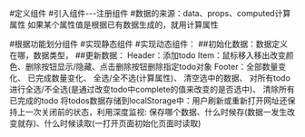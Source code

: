 #定义组件
#引入组件---注册组件
#数据的来源：data、props、computed计算属性
   如果某个属性值是根据已有数据生成的，就用计算属性

#根据功能划分组件
#实现静态组件
#实现动态组件：
   ##初始化数据：数据定义在哪，数据类型，
   ##更新数据：
     Header：添加todo
     Item：鼠标移入移出改变颜色、删除按钮显示/隐藏、点击删除按钮删除指定todo对象
     Footer：全部数量变化、
            已完成数量变化、
            全选/全不选(计算属性)、
            清空选中的数据、
            对所有todo进行全选/不全选(是通过改变todo中complete的值来改变的是否选中)、
            清除所有已完成的todo
     将todos数据存储到localStorage中：用户刷新或重新打开网址还保持上一次关闭前的状态，利用深度监视:
            保存哪个数据、什么时候存(数据一发生改变就存)、什么时候读取(一打开页面初始化页面时读取)

